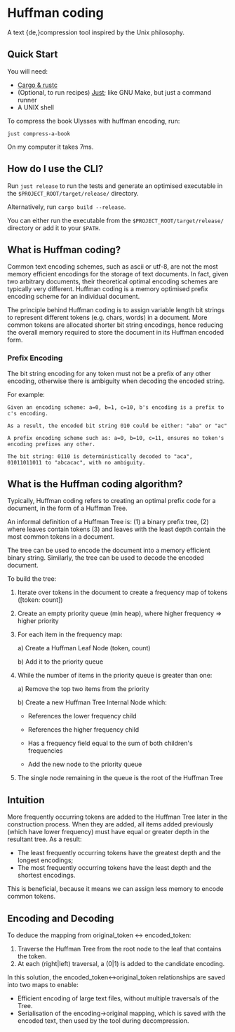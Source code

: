 # Huffman coding

A text {de,}compression tool inspired by the Unix philosophy.

## Quick Start

You will need:
- [Cargo & rustc](https://www.rust-lang.org/tools/install)
- (Optional, to run recipes) [Just](https://github.com/casey/just/tree/master); like GNU Make, but just a command runner
- A UNIX shell

To compress the book Ulysses with huffman encoding, run:

`just compress-a-book`

On my computer it takes 7ms.

## How do I use the CLI?

Run `just release` to run the tests and generate an optimised executable in the `$PROJECT_ROOT/target/release/` directory.

Alternatively, run `cargo build --release`.

You can either run the executable from the `$PROJECT_ROOT/target/release/` directory or add it to your `$PATH`.

## What is Huffman coding?

Common text encoding schemes, such as ascii or utf-8, are not the most memory efficient encodings for the storage of text documents. In fact, given two arbitrary documents, their theoretical optimal encoding schemes are typically very different. Huffman coding is a memory optimised prefix encoding scheme for an individual document.

The principle behind Huffman coding is to assign variable length bit strings to represent different tokens (e.g. chars, words) in a document. More common tokens are allocated shorter bit string encodings, hence reducing the overall memory required to store the document in its Huffman encoded form. 

### Prefix Encoding

The bit string encoding for any token must not be a prefix of any other encoding, otherwise there is ambiguity when decoding the encoded string.

For example:

    Given an encoding scheme: a=0, b=1, c=10, b's encoding is a prefix to c's encoding.

    As a result, the encoded bit string 010 could be either: "aba" or "ac"
 
    A prefix encoding scheme such as: a=0, b=10, c=11, ensures no token's encoding prefixes any other. 
    
    The bit string: 0110 is deterministically decoded to "aca", 01011011011 to "abcacac", with no ambiguity. 

## What is the Huffman coding algorithm?

Typically, Huffman coding refers to creating an optimal prefix code for a document, in the form of a Huffman Tree.

An informal definition of a Huffman Tree is: (1) a binary prefix tree, (2) where leaves contain tokens (3) and leaves with the least depth contain the most common tokens in a document.

The tree can be used to encode the document into a memory efficient binary string. Similarly, the tree can be used to decode the encoded document.

To build the tree:

1) Iterate over tokens in the document to create a frequency map of tokens ([token: count])
2) Create an empty priority queue (min heap), where higher frequency => higher priority
3) For each item in the frequency map:
	
	a) Create a Huffman Leaf Node (token, count)

   	b) Add it to the priority queue

4) While the number of items in the priority queue is greater than one:
	
    a) Remove the top two items from the priority
   
    b) Create a new Huffman Tree Internal Node which:

	- References the lower frequency child

	- References the higher frequency child

	- Has a frequency field equal to the sum of both children's frequencies 
		
	- Add the new node to the priority queue

8) The single node remaining in the queue is the root of the Huffman Tree

## Intuition

More frequently occurring tokens are added to the Huffman Tree later in the construction process. When they are added, all items added previously (which have lower frequency) must have equal or greater depth in the resultant tree. As a result: 
- The least frequently occurring tokens have the greatest depth and the longest encodings; 
- The most frequently occurring tokens have the least depth and the shortest encodings.

This is beneficial, because it means we can assign less memory to encode common tokens.

## Encoding and Decoding

To deduce the mapping from original_token <-> encoded_token:

1) Traverse the Huffman Tree from the root node to the leaf that contains the token.
2) At each (right|left) traversal, a (0|1) is added to the candidate encoding.

In this solution, the encoded_token<->original_token relationships are saved into two maps to enable:
- Efficient encoding of large text files, without multiple traversals of the Tree.
- Serialisation of the encoding->original mapping, which is saved with the encoded text, then used by the tool during decompression.
